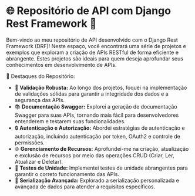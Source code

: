 <h1>🌐 Repositório de API com Django Rest Framework 🚀</h1>

Bem-vindo ao meu repositório de API desenvolvido com o Django Rest Framework (DRF)! Neste espaço, você encontrará uma série de projetos e exemplos que exploram a criação de APIs RESTful de forma eficiente e abrangente. Estes projetos são ideais para quem deseja aprofundar seus conhecimentos em desenvolvimento de APIs.

🌟 Destaques do Repositório:
- 🧪 **Validação Robusta:** Ao longo dos projetos, foquei na implementação de validações sólidas para garantir a integridade dos dados e a segurança das APIs.
- 📚 **Documentação Swagger:** Explorei a geração de documentação Swagger para suas APIs, tornando mais fácil para desenvolvedores entenderem e testarem suas funcionalidades.
- 🔒 **Autenticação e Autorização:** Abordei estratégias de autenticação e autorização, incluindo autenticação por token, OAuth2 e controle de permissões.
- 🌐 **Gerenciamento de Recursos:** Aprofundei-me na criação, atualização e exclusão de recursos por meio das operações CRUD (Criar, Ler, Atualizar e Deletar).
- 🧪 **Testes de Unidade:** Implementei testes de unidade abrangentes para garantir o correto funcionamento das APIs.
- 🔄 **Serialização Avançada:** Explorado a serialização personalizada e avançada de dados para atender a requisitos específicos.

